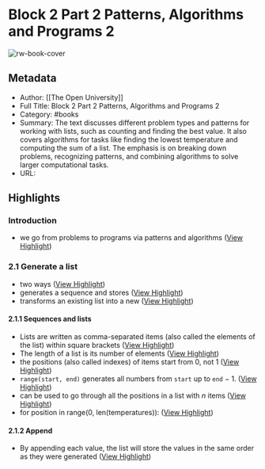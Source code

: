 # Block 2 Part 2 Patterns, Algorithms and Programs 2

![rw-book-cover](https://readwise-assets.s3.amazonaws.com/media/reader/parsed_document_assets/166150581/uadfl4y9MuaWyTj8SlWgb7Rfn1O1GgsBVLD2Y8PmwiE-cove_FqP8aiO.jpg)

## Metadata
- Author: [[The Open University]]
- Full Title: Block 2 Part 2 Patterns, Algorithms and Programs 2
- Category: #books
- Summary: The text discusses different problem types and patterns for working with lists, such as counting and finding the best value. It also covers algorithms for tasks like finding the lowest temperature and computing the sum of a list. The emphasis is on breaking down problems, recognizing patterns, and combining algorithms to solve larger computational tasks.
- URL:

## Highlights
### Introduction
- we go from problems to programs via patterns and algorithms ([View Highlight](https://read.readwise.io/read/01hwvxxtaz2agxj8cam0d9cphm))
### 2.1 Generate a list
- two ways ([View Highlight](https://read.readwise.io/read/01hwvy99jggfmsrztazydkdtr7))
- generates a sequence and stores ([View Highlight](https://read.readwise.io/read/01hwvy9ffzpqjvk0ztkpcxf807))
- transforms an existing list into a new ([View Highlight](https://read.readwise.io/read/01hwvy9myqfnd0ky11v937h9ta))
#### 2.1.1 Sequences and lists
- Lists are written as comma-separated items (also called the elements of the list) within square brackets ([View Highlight](https://read.readwise.io/read/01hwvz20aahabz701t7w8es5dt))
- The length of a list is its number of elements ([View Highlight](https://read.readwise.io/read/01hwvz375j71j5jwwvxextbg15))
- the positions (also called indexes) of items start from 0, not 1 ([View Highlight](https://read.readwise.io/read/01hwvz3jeda8rmsvv5f2tf8apj))
- `range(start, end)` generates all numbers from `start` up to `end` − 1. ([View Highlight](https://read.readwise.io/read/01hwvz6ww4g7az6f5e46swn5vs))
- can be used to go through all the positions in a list with *n* items ([View Highlight](https://read.readwise.io/read/01hwvzbxmkn5qaamt4jm72ss4f))
- for position in range(0, len(temperatures)): ([View Highlight](https://read.readwise.io/read/01hwvzc9fzvt0172xb6y15bqk1))
#### 2.1.2 Append
- By appending each value, the list will store the values in the same order as they were generated ([View Highlight](https://read.readwise.io/read/01hwvznp70xrsm3v2vpwerd2sb))
